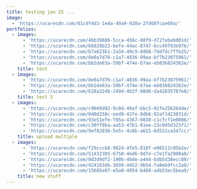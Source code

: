 ```yaml
---
title: testing jan 25 ...
image:
  - 'https://ucarecdn.com/01cdf4d3-1e4a-49a9-928a-2fd68fcae69a/'
portfolios:
  - images:
      - 'https://ucarecdn.com/4bb39886-5cca-456c-80f9-d72febeb001d/'
      - 'https://ucarecdn.com/66828b22-befe-44ac-8747-bcc49f93e97b/'
      - 'https://ucarecdn.com/b7a623b1-2a34-49c9-8d68-7dd7dc7ffb25/'
      - 'https://ucarecdn.com/8e0a7d76-c1a7-4836-99aa-bf7b23075961/'
      - 'https://ucarecdn.com/bb1de63a-59bf-474e-b7ae-eb036824362e/'
    title: test
  - images:
      - 'https://ucarecdn.com/8e0a7d76-c1a7-4836-99aa-bf7b23075961/'
      - 'https://ucarecdn.com/bb1de63a-59bf-474e-b7ae-eb036824362e/'
      - 'https://ucarecdn.com/628a324b-249d-4b2f-98d6-da42835787e8/'
    title: test 3
  - images:
      - 'https://ucarecdn.com/c9049d92-9c0d-49af-bbc5-92fe256264de/'
      - 'https://ucarecdn.com/0d0d258c-eed8-42fe-8db6-92af1d23031d/'
      - 'https://ucarecdn.com/93e51efe-f85a-4367-9830-c1cfcf1e0086/'
      - 'https://ucarecdn.com/c30ff9ba-aa53-47b1-81ee-23c045d325f1/'
      - 'https://ucarecdn.com/9ef82836-5e5c-4c0b-a615-6d531ca347cc/'
    title: upload multiple
  - images:
      - 'https://ucarecdn.com/f29cccb8-982d-4fe5-818f-e06512c05b2e/'
      - 'https://ucarecdn.com/51432305-6750-4ed6-9d7e-c7e1fa2908a8/'
      - 'https://ucarecdn.com/0d2d9df2-190b-4bde-a444-bdb5d38ecc89/'
      - 'https://ucarecdn.com/924163db-3699-4452-9b54-fa8eb9fcc2a0/'
      - 'https://ucarecdn.com/15685e07-e5a0-4954-b488-a4b53ec5bea9/'
    title: new stuff
---
```


